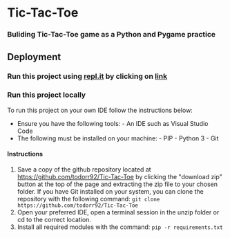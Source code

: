# Tic-Tac-Toe

### Buliding Tic-Tac-Toe game as a Python and Pygame practice

## Deployment

### Run this project using [repl.it](https://repl.it/~) by clicking on [link](https://repl.it/@todorr92/Tic-Tac-Toe#main.py)

### Run this project locally

To run this project on your own IDE follow the instructions below:

- Ensure you have the following tools: - An IDE such as Visual Studio Code
- The following must be installed on your machine: - PIP - Python 3 - Git


#### Instructions 

1. Save a copy of the github repository located at https://github.com/todorr92/Tic-Tac-Toe by clicking the "download zip" button at the top of the page and extracting the zip file to your chosen folder. If you have Git installed on your system, you can clone the repository with the following command: `git clone https://github.com/todorr92/Tic-Tac-Toe`
2. Open your preferred IDE, open a terminal session in the unzip folder or cd to the correct location.
3. Install all required modules with the command: `pip -r requirements.txt`
